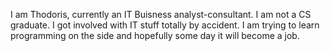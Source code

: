 I am Thodoris, currently an IT Buisness analyst-consultant. I am not a CS graduate. 
I got involved with IT stuff totally by accident.
I am trying to learn programming on the side and hopefully some day it will become a job.


